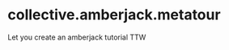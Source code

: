 collective.amberjack.metatour
=============================

Let you create an amberjack tutorial TTW
